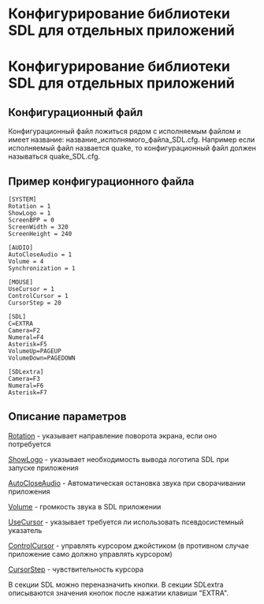 # Конфигурирование библиотеки SDL для отдельных приложений

# Конфигурирование библиотеки SDL для отдельных приложений #

## Конфигурационный файл ##

Конфигурационный файл ложиться рядом с исполняемым файлом и имеет название: название\_исполнямого\_файла\_SDL.cfg. Например если исполняемый файл назвается quake, то конфигурационный файл должен называться quake\_SDL.cfg.

## Пример конфигурационного файла ##

```
[SYSTEM]
Rotation = 1
ShowLogo = 1
ScreenBPP = 0
ScreenWidth = 320
ScreenHeight = 240

[AUDIO]
AutoCloseAudio = 1
Volume = 4
Synchronization = 1

[MOUSE]
UseCursor = 1
ControlCursor = 1
CursorStep = 20

[SDL]
C=EXTRA
Camera=F2
Numeral=F4
Asterisk=F5
VolumeUp=PAGEUP
VolumeDown=PAGEDOWN

[SDLextra]
Camera=F3
Numeral=F6
Asterisk=F7
```

## Описание параметров ##

[Rotation](Rotation.md) - указывает направление поворота экрана, если оно потребуется

[ShowLogo](ShowLogo.md) - указывает необходимость вывода логотипа SDL при запуске приложения

[AutoCloseAudio](AutoCloseAudio.md) - Автоматическая остановка звука при сворачивании приложения

[Volume](Volume.md) - громкость звука в SDL приложении

[UseCursor](UseCursor.md) - указывает требуется ли использовать псевдосистемный указатель

[ControlCursor](ControlCursor.md) - управлять курсором джойстиком (в противном случае приложение само должно управлять курсором)

[CursorStep](CursorStep.md) - чувствительность курсора

В секции SDL можно переназначить кнопки.
В секции SDLextra описываются значения кнопок после нажатии клавиши "EXTRA".
